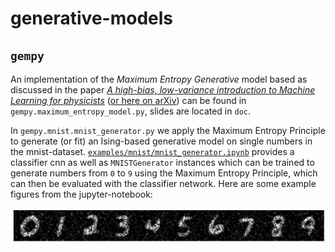 # generative-models

## ```gempy```

An implementation of the *Maximum Entropy Generative* model based as discussed in the paper [*A high-bias, low-variance introduction to Machine Learning for physicists*](https://doi.org/10.1016/j.physrep.2019.03.001) ([or here on arXiv](https://arxiv.org/abs/1803.08823)) can be found in `gempy.maximum_entropy_model.py`, slides are located in `doc`.

In `gempy.mnist.mnist_generator.py` we apply the Maximum Entropy Principle to generate (or fit) an Ising-based generative model on single numbers in the mnist-dataset. [`examples/mnist/mnist_generator.ipynb`](examples/mnist/mnist_generator.ipynb) provides a classifier cnn as well as `MNISTGenerator` instances which can be trained to generate numbers from `0` to `9` using the Maximum Entropy Principle, which can then be evaluated with the classifier network. Here are some example figures from the jupyter-notebook:

![alt text](./doc/maxent-generated-figures.png)
